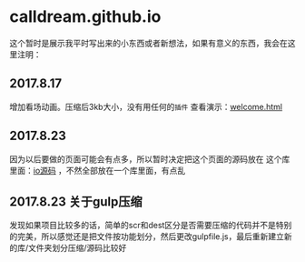 # calldream.github.io
这个暂时是展示我平时写出来的小东西或者新想法，如果有意义的东西，我会在这里注明：


## 2017.8.17
增加看场动画。压缩后3kb大小，没有用任何的`插件`   查看演示：[welcome.html](https://calldream.github.io/dest/welcome/welcome.html)

## 2017.8.23
因为以后要做的页面可能会有点多，所以暂时决定把这个页面的源码放在 这个库里面：[io源码](https://github.com/calldream/gitOne) ，不然全部放在一个库里面，有点乱

## 2017.8.23  关于gulp压缩
发现如果项目比较多的话，简单的scr和dest区分是否需要压缩的代码并不是特别的完美，所以感觉还是把文件按功能划分，然后更改gulpfile.js，最后重新建立新的库/文件夹划分压缩/源码比较好